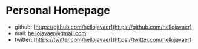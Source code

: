 
# Personal Homepage

- github: [https://github.com/hellojavaer](https://github.com/hellojavaer)
- mail: hellojavaer@gmail.com
- twitter: [https://twitter.com/hellojavaer](https://twitter.com/hellojavaer)
